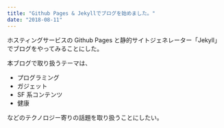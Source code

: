 ```yaml
---
title: "Github Pages & Jekyllでブログを始めました。"
date: "2018-08-11"
---
```


ホスティングサービスの Github Pages と静的サイトジェネレーター「Jekyll」でブログをやってみることにした。

本ブログで取り扱うテーマは、

- プログラミング
- ガジェット
- SF 系コンテンツ
- 健康

などのテクノロジー寄りの話題を取り扱うことにしたい。
